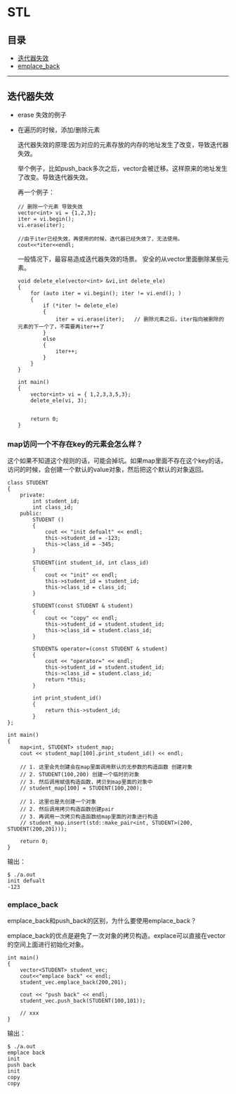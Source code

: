 # STL

## 目录

* [迭代器失效](#迭代器失效)
* [emplace_back](#emplace_back)



---

## 迭代器失效

* erase 失效的例子

* 在遍历的时候，添加/删除元素

    
    迭代器失效的原理:因为对应的元素存放的内存的地址发生了改变，导致迭代器失效。

    举个例子，比如push_back多次之后，vector会被迁移。这样原来的地址发生了改变。导致迭代器失效。


    再一个例子：
    ```
    // 删除一个元素 导致失效
    vector<int> vi = {1,2,3};
    iter = vi.begin();
    vi.erase(iter);

    //由于iter已经失效，再使用的时候，迭代器已经失效了，无法使用。
    cout<<*iter<<endl;
    ```

    一般情况下，最容易造成迭代器失效的场景。
    安全的从vector里面删除某些元素。
    ```
    void delete_ele(vector<int> &vi,int delete_ele)
    {
        for (auto iter = vi.begin(); iter != vi.end(); )
        {
            if (*iter != delete_ele)
            {
                iter = vi.erase(iter);   // 删除元素之后，iter指向被删除的元素的下一个了，不需要再iter++了
            }
            else
            {
                iter++;
            }
        }
    }

    int main()
    {
        vector<int> vi = { 1,2,3,3,5,3};
        delete_ele(vi, 3);


        return 0;
    }
    ```


### map访问一个不存在key的元素会怎么样？

这个如果不知道这个规则的话，可能会掉坑。如果map里面不存在这个key的话，访问的时候，会创建一个默认的value对象，然后把这个默认的对象返回。

```
class STUDENT
{
    private:
        int student_id;
        int class_id;
    public:
        STUDENT ()
        {
            cout << "init defualt" << endl;
            this->student_id = -123;
            this->class_id = -345;
        }

        STUDENT(int student_id, int class_id)
        {
            cout << "init" << endl;
            this->student_id = student_id;
            this->class_id = class_id;
        }

        STUDENT(const STUDENT & student)
        {
            cout << "copy" << endl;
            this->student_id = student.student_id;
            this->class_id = student.class_id;
        }

        STUDENT& operator=(const STUDENT & student)
        {
            cout << "operator=" << endl;
            this->student_id = student.student_id;
            this->class_id = student.class_id;
            return *this;
        }

        int print_student_id()
        {
            return this->student_id;
        }
};

int main()
{
    map<int, STUDENT> student_map;
    cout << student_map[100].print_student_id() << endl;

    // 1. 这里会先创建会在map里面调用默认的无参数的构造函数 创建对象
    // 2. STUDENT(100,200) 创建一个临时的对象
    // 3. 然后调用赋值构造函数，拷贝到map里面的对象中
    // student_map[100] = STUDENT(100,200);
    
    // 1. 这里也是先创建一个对象
    // 2. 然后调用拷贝构造函数创建pair
    // 3. 再调用一次拷贝构造函数给map里面的对象进行构造
    // student_map.insert(std::make_pair<int, STUDENT>(200, STUDENT(200,201)));

    return 0;
}
```

输出：
```
$ ./a.out
init defualt
-123
```


### emplace_back 

emplace_back和push_back的区别，为什么要使用emplace_back？

emplace_back的优点是避免了一次对象的拷贝构造。explace可以直接在vector的空间上面进行初始化对象。

```
int main()
{
    vector<STUDENT> student_vec;
    cout<<"emplace back" << endl;
    student_vec.emplace_back(200,201);

    cout << "push back" << endl;
    student_vec.push_back(STUDENT(100,101));

    // xxx
}
```

输出：
```
$ ./a.out
emplace back
init
push back
init
copy
copy
```